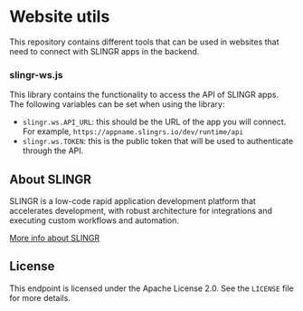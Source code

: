 # Website utils

This repository contains different tools that can be used in websites that need to connect with SLINGR apps in the
backend.

### slingr-ws.js

This library contains the functionality to access the API of SLINGR apps. The following variables can be set when
using the library:

- `slingr.ws.API_URL`: this should be the URL of the app you will connect. For example, `https://appname.slingrs.io/dev/runtime/api`
- `slingr.ws.TOKEN`: this is the public token that will be used to authenticate through the API.

## About SLINGR

SLINGR is a low-code rapid application development platform that accelerates development, with robust architecture for integrations and executing custom workflows and automation.

[More info about SLINGR](https://slingr.io)

## License

This endpoint is licensed under the Apache License 2.0. See the `LICENSE` file for more details.
 